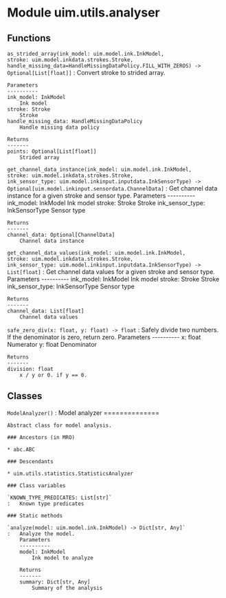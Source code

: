 Module uim.utils.analyser
=========================

Functions
---------

    
`as_strided_array(ink_model: uim.model.ink.InkModel, stroke: uim.model.inkdata.strokes.Stroke, handle_missing_data=HandleMissingDataPolicy.FILL_WITH_ZEROS) ‑> Optional[List[float]]`
:   Convert stroke to strided array.
    
    Parameters
    ----------
    ink_model: InkModel
        Ink model
    stroke: Stroke
        Stroke
    handle_missing_data: HandleMissingDataPolicy
        Handle missing data policy
    
    Returns
    -------
    points: Optional[List[float]]
        Strided array

    
`get_channel_data_instance(ink_model: uim.model.ink.InkModel, stroke: uim.model.inkdata.strokes.Stroke, ink_sensor_type: uim.model.inkinput.inputdata.InkSensorType) ‑> Optional[uim.model.inkinput.sensordata.ChannelData]`
:   Get channel data instance for a given stroke and sensor type.
    Parameters
    ----------
    ink_model: InkModel
        Ink model
    stroke: Stroke
        Stroke
    ink_sensor_type: InkSensorType
        Sensor type
    
    Returns
    -------
    channel_data: Optional[ChannelData]
        Channel data instance

    
`get_channel_data_values(ink_model: uim.model.ink.InkModel, stroke: uim.model.inkdata.strokes.Stroke, ink_sensor_type: uim.model.inkinput.inputdata.InkSensorType) ‑> List[float]`
:   Get channel data values for a given stroke and sensor type.
    Parameters
    ----------
    ink_model: InkModel
        Ink model
    stroke: Stroke
        Stroke
    ink_sensor_type: InkSensorType
        Sensor type
    
    Returns
    -------
    channel_data: List[float]
        Channel data values

    
`safe_zero_div(x: float, y: float) ‑> float`
:   Safely divide two numbers. If the denominator is zero, return zero.
    Parameters
    ----------
    x: float
        Numerator
    y: float
        Denominator
    
    Returns
    -------
    division: float
        x / y or 0. if y == 0.

Classes
-------

`ModelAnalyzer()`
:   Model analyzer
    ==============
    
    Abstract class for model analysis.

    ### Ancestors (in MRO)

    * abc.ABC

    ### Descendants

    * uim.utils.statistics.StatisticsAnalyzer

    ### Class variables

    `KNOWN_TYPE_PREDICATES: List[str]`
    :   Known type predicates

    ### Static methods

    `analyze(model: uim.model.ink.InkModel) ‑> Dict[str, Any]`
    :   Analyze the model.
        Parameters
        ----------
        model: InkModel
            Ink model to analyze
        
        Returns
        -------
        summary: Dict[str, Any]
            Summary of the analysis